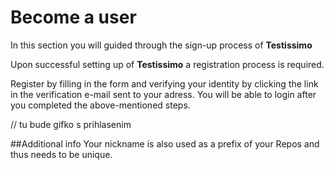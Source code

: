 # Become a user

In this section you will guided through the sign-up process of **Testissimo**

Upon successful setting up of **Testissimo** a registration process is required.

Register by filling in the form and verifying your identity by clicking the link in the verification e-mail sent to your adress.
You will be able to login after you completed the above-mentioned steps.

// tu bude gifko s prihlasenim

##Additional info
Your nickname is also used as a prefix of your Repos and thus needs to be unique. 
<!-- Now that you have successfully set up the tool, **Testissimo container** will open on the left side of your screen by default. If you are a new user or a registered user not logged in, a **Login form** will appear in the middle of the Testissimo drawer:

i made a change here

![Login/Sign up Form](https://testissimo.github.io/documentation/images/bu-login.png)

1. If you want to create a **new user account**, make sure to ***Sign up*** first:
    - Enter your email and confirm your input by clicking the **Sign Up** button again
    - Testissimo can generate a unique username (**Unique Nick**) for you as well as a password, which saves you time and enables you to start testing as soon as possible
    
2. You will receive an email to confirm your account:
    - Once you confirm account, you can change both username and password according to personal preferences
    
If you are a **current user**, simply ***login*** by entering your email and password

It takes only a few steps to become a Testissimo user. Once you are logged in (signed up), you can immediately start using the tool. -->
